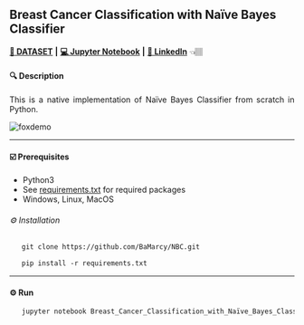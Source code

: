 ## Breast Cancer Classification with Naïve Bayes Classifier 
 
[**💾 DATASET**](https://archive.ics.uci.edu/ml/datasets/Breast+Cancer+Wisconsin+%28Diagnostic%29) **|** [**💻 Jupyter Notebook**](https://jupyter.org/install) **|**  [**🔗 LinkedIn**](https://www.linkedin.com/in/marcellbalogh) 👈🏽
#### 🔍 Description
<p align="justify">This is a native implementation of Naïve Bayes Classifier from scratch in Python.</p>




![foxdemo](https://miro.medium.com/max/1050/1*ZW1icngckaSkivS0hXduIQ.jpeg)

---
#### ☑️ Prerequisites
- Python3
- See [requirements.txt](requirements.txt) for required packages
- Windows, Linux, MacOS

###### ⚙️ Installation
```html
   git clone https://github.com/BaMarcy/NBC.git
```
```html
   pip install -r requirements.txt
```
---
#### ⚙️ Run
```html
   jupyter notebook Breast_Cancer_Classification_with_Naïve_Bayes_Classifier.ipynb
```
